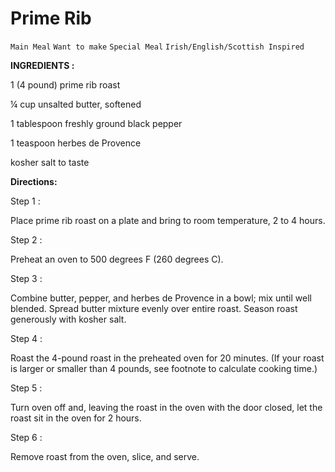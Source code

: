 # Prime Rib

`Main Meal` `Want to make` `Special Meal` `Irish/English/Scottish Inspired`

**INGREDIENTS :**

1 (4 pound) prime rib roast

¼ cup unsalted butter, softened

1 tablespoon freshly ground black pepper

1 teaspoon herbes de Provence

kosher salt to taste

**Directions:**

Step 1 :

Place prime rib roast on a plate and bring to room temperature, 2 to 4 hours.

Step 2 :

Preheat an oven to 500 degrees F (260 degrees C).

Step 3 :

Combine butter, pepper, and herbes de Provence in a bowl; mix until well blended. Spread butter mixture evenly over entire roast. Season roast generously with kosher salt.

Step 4 :

Roast the 4-pound roast in the preheated oven for 20 minutes. (If your roast is larger or smaller than 4 pounds, see footnote to calculate cooking time.)

Step 5 :

Turn oven off and, leaving the roast in the oven with the door closed, let the roast sit in the oven for 2 hours.

Step 6 :

Remove roast from the oven, slice, and serve.
